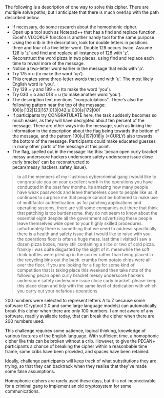 The following is a description of one way to solve this cipher. There are multiple solve paths, but I anticipate that there is much overlap with the path described below.
* If necessary, do some research about the homophonic cipher.
* Open up a tool such as Notepad++ that has a find and replace function. Excel's VLOOKUP function is another handy tool for the same purpose.
* Using the crib in the description, look for double letters in positions three and four of a five letter word. Double 128 occurs twice. Assume 128 is 'z' and find and replace all instances of 128 with 'z'.
* Reconstruct the word pizza in two places, using find and replace each time to reveal more of the message.
* Notice a two-letter word earlier in the message that ends with 'p'.
* Try 175 = u (to make the word 'up').
* This creates some three-letter words that end with 'u'. The most likely English word is 'you'.
* Try 139 = y and 189 = o (to make the word 'you').
* Try 030 = o and 018 = u (to make another word 'you').
* The description text mentions "congratulations". There's also the following pattern near the top of the message: 100|o|132|123|157|013|042|u|000|a|172|001
* If participants try CONGRATULATE here, the task suddenly becomes so much easier, as they will have decrypted about ten percent of the message. There are other ways into the message, such as linking the information in the description about the flag being towards the bottom of the message, and the pattern 190|u|197|016|y (=CURLY) also towards the bottom of the message. Participants could make educated guesses in many other parts of the message at this point.
* The flag, spelled out in the message like this: 'pecan open curly bracket messy underscore hackers underscore safety underscore issue close curly bracket' can be reconstructed to pecan{messy_hackers_safety_issue}.

> to all the members of my illustrious cybercriminal gang i would like to congratulate you on your excellent work in the operations you have conducted in the past few months. its amazing how many people have weak passwords and leave themselves open to people like us. it continues to surprise me that people cannot be bothered to make use of multifactor authentication. as for patching applications and operating systems, there are still some companies out there that think that patching is too burdensome. they do not seem to know about the essential eight despite all the government advertising these people leave themselves wide open to your highly skilled procedures. unfortunately there is something that we need to address specifically there is a health and safety issue that i would like to raise with you. the operations floor is often a huge mess. last time i visited i saw a dozen pizza boxes, many still containing a slice or two of cold pizza. frankly i was quite disgusted by the sight of it. meanwhile the soft drink bottles were piled up in the corner rather than being placed in the recycling bins out the back. crumbs from potato chips were all over the floor. if you are looking for a flag for some kind of competition that is taking place this weekend then take note of the following pecan open curly bracket messy underscore hackers underscore safety underscore issue close curly bracket. please keep this place clean and tidy with the same level of dedication with which you carry out your nefarious operations.

200 numbers were selected to represent letters A to Z because some software (Cryptool 2.0 and some large language models) can automatically break this cipher when there are only 100 numbers. I am not aware of any software, readily available today, that can break the cipher when there are 200 numbers used.

This challenge requires some patience, logical thinking, knowledge of various features of the English language. With sufficient time, a homophonic cipher like this can be broken without a crib. However, to give the PECAN+ participants a chance of breaking the cipher within a reasonbable time frame, some cribs have been provided, and spaces have been retained.

Ideally, challenge participants will keep track of what substitutions they are trying, so that they can backtrack when they realise that they've made some false assumptions.

Homophonic ciphers are rarely used these days, but it is not inconceivable for a criminal gang to implement an old cryptosystem for some communications.

